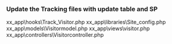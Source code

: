 ### Update the Tracking files with update table and SP
xx_app\hooks\Track_Visitor.php
xx_app\libraries\Site_config.php
xx_app\models\Visitormodel.php
xx_app\views\visitor.php
xx_app\controllers\Visitorcontroller.php